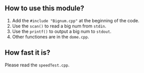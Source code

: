 ## How to use this module?

1. Add the `#include "Bignum.cpp"` at the beginning of the code.
2. Use the `scan()` to read a big num from `stdin`.
3. Use the `printf()` to output a big num to `stdout`.
4. Other functiones are in the `dome.cpp`.

## How fast it is?

Please read the `speedTest.cpp`.
